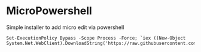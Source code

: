 # MicroPowershell

Simple installer to add micro edit via powershell

```
Set-ExecutionPolicy Bypass -Scope Process -Force; `iex ((New-Object System.Net.WebClient).DownloadString('https://raw.githubusercontent.com/UkooLabs/MicroPowershell/master/install.ps1')); 
```

